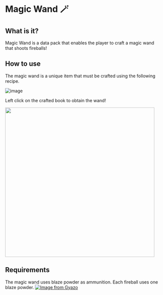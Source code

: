 # Magic Wand 🪄

## What is it?
Magic Wand is a data pack that enables the player to craft a magic wand that shoots fireballs!

## How to use
The magic wand is a unique item that must be crafted using the following recipe.

![image](https://user-images.githubusercontent.com/42879674/177256991-4f4a0541-2f65-4341-99ad-2fa19a10b1e4.png)

Left click on the crafted book to obtain the wand!

<img src="https://user-images.githubusercontent.com/42879674/177257936-e0afdddb-7193-4da1-9845-ec3037525231.png" width="480"/>

## Requirements
The magic wand uses blaze powder as ammunition. Each fireball uses one blaze powder.
[![Image from Gyazo](https://i.gyazo.com/507bcf207440692b6df35e4f5b3550e3.gif)](https://gyazo.com/507bcf207440692b6df35e4f5b3550e3)
